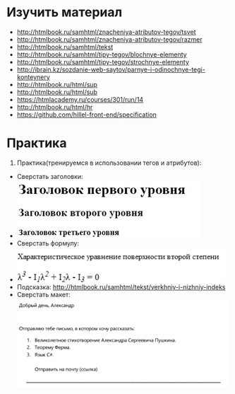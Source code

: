 ﻿# Изучить материал

* http://htmlbook.ru/samhtml/znacheniya-atributov-tegov/tsvet
* http://htmlbook.ru/samhtml/znacheniya-atributov-tegov/razmer
* http://htmlbook.ru/samhtml/tekst
* http://htmlbook.ru/samhtml/tipy-tegov/blochnye-elementy
* http://htmlbook.ru/samhtml/tipy-tegov/strochnye-elementy
* http://ibrain.kz/sozdanie-web-saytov/parnye-i-odinochnye-tegi-konteynery
* http://htmlbook.ru/html/sup
* http://htmlbook.ru/html/sub
* https://htmlacademy.ru/courses/301/run/14
* http://htmlbook.ru/html/hr
* https://github.com/hillel-front-end/specification

# Практика

1. Практика(тренируемся в использовании тегов и атрибутов):
 * Сверстать заголовки: 
 * ![Alt Text](1.png)
 * Сверстать формулу:   
 * ![Alt Text](2.png)
 * Подсказка: http://htmlbook.ru/samhtml/tekst/verkhniy-i-nizhniy-indeks
 * Сверстать макет: ![Alt Text](3.png)



